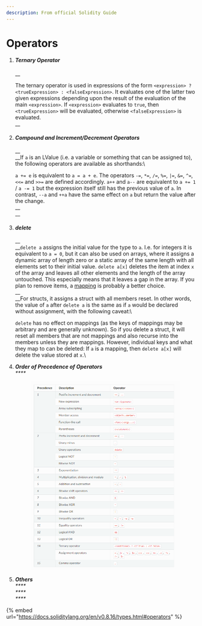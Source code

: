 ```yaml
---
description: From official Solidity Guide
---
```


# Operators

1.  #### _Ternary Operator_

    __

    The ternary operator is used in expressions of the form `<expression> ? <trueExpression> : <falseExpression>`. It evaluates one of the latter two given expressions depending upon the result of the evaluation of the main `<expression>`. If `<expression>` evaluates to `true`, then `<trueExpression>` will be evaluated, otherwise `<falseExpression>` is evaluated.\
    __
2.  #### _Compound and Increment/Decrement Operators_

    __\
    __If `a` is an LValue (i.e. a variable or something that can be assigned to), the following operators are available as shorthands:\


    `a += e` is equivalent to `a = a + e`. The operators `-=`, `*=`, `/=`, `%=`, `|=`, `&=`, `^=`, `<<=` and `>>=` are defined accordingly. `a++` and `a--` are equivalent to `a += 1` / `a -= 1` but the expression itself still has the previous value of `a`. In contrast, `--a` and `++a` have the same effect on `a` but return the value after the change.\
    __\
    __
3.  #### _delete_

    __\
    __`delete a` assigns the initial value for the type to `a`. I.e. for integers it is equivalent to `a = 0`, but it can also be used on arrays, where it assigns a dynamic array of length zero or a static array of the same length with all elements set to their initial value. `delete a[x]` deletes the item at index `x` of the array and leaves all other elements and the length of the array untouched. This especially means that it leaves a gap in the array. If you plan to remove items, a [mapping](https://docs.soliditylang.org/en/v0.8.16/types.html#mapping-types) is probably a better choice.\
    __\
    __For structs, it assigns a struct with all members reset. In other words, the value of `a` after `delete a` is the same as if `a` would be declared without assignment, with the following caveat:\


    `delete` has no effect on mappings (as the keys of mappings may be arbitrary and are generally unknown). So if you delete a struct, it will reset all members that are not mappings and also recurse into the members unless they are mappings. However, individual keys and what they map to can be deleted: If `a` is a mapping, then `delete a[x]` will delete the value stored at `x`.\

4.  _**Order of Precedence of Operators**_\
    _****_

    <figure><img src="../../.gitbook/assets/image (45).png" alt=""><figcaption></figcaption></figure>
5. _**Others**_\
   _****_\
   _****_\
   _****_

{% embed url="https://docs.soliditylang.org/en/v0.8.16/types.html#operators" %}
